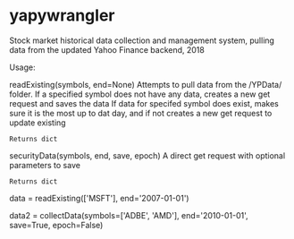 # yapywrangler
Stock market historical data collection and management system, pulling data from the updated Yahoo Finance backend, 2018


Usage:

readExisting(symbols, end=None)
    Attempts to pull data from the /YPData/ folder.
    If a specified symbol does not have any data, creates a new get request and saves the data
    If data for specifed symbol does exist, makes sure it is the most up to dat day, and if not creates a new get request to update existing
    
    Returns dict

securityData(symbols, end, save, epoch)
    A direct get request with optional parameters to save

    Returns dict



data = readExisting(['MSFT'], end='2007-01-01')

data2 = collectData(symbols=['ADBE', 'AMD'], end='2010-01-01', save=True, epoch=False)
